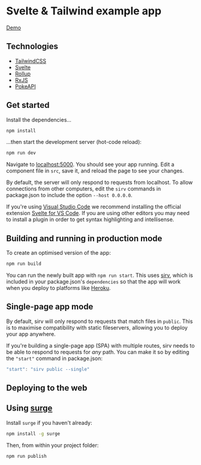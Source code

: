 # Svelte & Tailwind example app

[Demo](https://poc-svelte-tailwind.surge.sh/)

## Technologies

- [TailwindCSS](https://tailwindcss.com/)
- [Svelte](https://svelte.dev/)
- [Rollup](https://rollupjs.org)
- [RxJS](https://rxjs.dev/)
- [PokeAPI](https://pokeapi.co/)

## Get started

Install the dependencies...

```bash
npm install
```

...then start the development server (hot-code reload):

```bash
npm run dev
```

Navigate to [localhost:5000](http://localhost:5000). You should see your app running. Edit a component file in `src`, save it, and reload the page to see your changes.

By default, the server will only respond to requests from localhost. To allow connections from other computers, edit the `sirv` commands in package.json to include the option `--host 0.0.0.0`.

If you're using [Visual Studio Code](https://code.visualstudio.com/) we recommend installing the official extension [Svelte for VS Code](https://marketplace.visualstudio.com/items?itemName=svelte.svelte-vscode). If you are using other editors you may need to install a plugin in order to get syntax highlighting and intellisense.

## Building and running in production mode

To create an optimised version of the app:

```bash
npm run build
```

You can run the newly built app with `npm run start`. This uses [sirv](https://github.com/lukeed/sirv), which is included in your package.json's `dependencies` so that the app will work when you deploy to platforms like [Heroku](https://heroku.com).


## Single-page app mode

By default, sirv will only respond to requests that match files in `public`. This is to maximise compatibility with static fileservers, allowing you to deploy your app anywhere.

If you're building a single-page app (SPA) with multiple routes, sirv needs to be able to respond to requests for *any* path. You can make it so by editing the `"start"` command in package.json:

```javascript
"start": "sirv public --single"
```

## Deploying to the web

## Using [surge](https://surge.sh/)

Install `surge` if you haven't already:

```bash
npm install -g surge
```

Then, from within your project folder:

```bash
npm run publish
```
